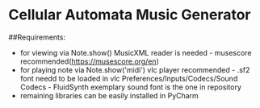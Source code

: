 # Cellular Automata Music Generator

##Requirements:
 - for viewing via Note.show() MusicXML reader is needed - musescore recommended(https://musescore.org/en)
 - for playing note via Note.show('midi') vlc player recommended - .sf2 font needd to be loaded in vlc Preferences/Inputs/Codecs/Sound Codecs - FluidSynth exemplary sound font is the one in repository
 - remaining libraries can be easily installed in PyCharm

